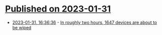 # [Published on 2023-01-31](index.md)

* [2023-01-31, 16:36:36](https://news.ycombinator.com/item?id=34597387) - [In roughly two hours, 1647 devices are about to be wiped](https://infosec.exchange/@SecurityWriter/109777576538835360)
